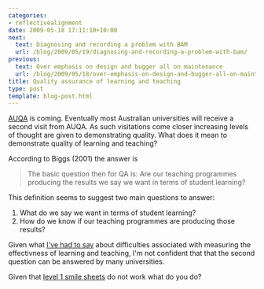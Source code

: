 ```yaml
---
categories:
- reflectivealignment
date: 2009-05-18 17:11:10+10:00
next:
  text: Diagnosing and recording a problem with BAM
  url: /blog/2009/05/19/diagnosing-and-recording-a-problem-with-bam/
previous:
  text: Over emphasis on design and bugger all on maintenance
  url: /blog/2009/05/18/over-emphasis-on-design-and-bugger-all-on-maintenance/
title: Quality assurance of learning and teaching
type: post
template: blog-post.html
---
```

[AUQA](http://www.auqa.edu.au) is coming. Eventually most Australian universities will receive a second visit from AUQA. As such visitations come closer increasing levels of thought are given to demonstrating quality. What does it mean to demonstrate quality of learning and teaching?

According to Biggs (2001) the answer is

> The basic question then for QA is: Are our teaching programmes producing the results we say we want in terms of student learning?

This definition seems to suggest two main questions to answer:

1. What do we say we want in terms of student learning?
2. How do we know if our teaching programmes are producing those results?

Given what [I've had to say](/blog/2009/03/06/the-biggest-flaw-in-university-lte-learning-and-how-to-avoid-it/) about difficulties associated with measuring the effectivness of learning and teaching, I'm not confident that that the second question can be answered by many universities.

Given that [level 1 smile sheets](/blog/2009/01/25/somethings-that-are-broken-with-evaluation-of-university-teaching/) do not work what do you do?